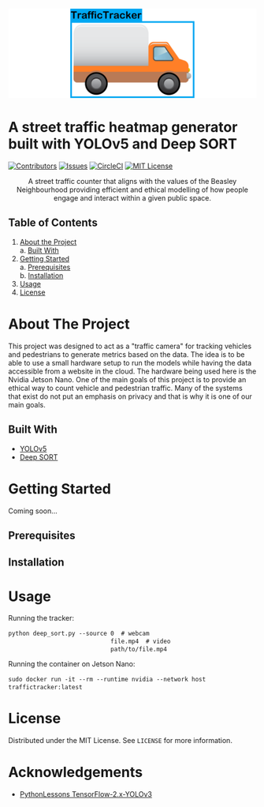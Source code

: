 ![](TrafficTracker-logo-wide.png)

# A street traffic heatmap generator built with YOLOv5 and Deep SORT

[![Contributors][contributors-shield]][contributors-url]
[![Issues][issues-shield]][issues-url]
[![CircleCI][circleci-url]][circleci-shield]
[![MIT License][license-shield]][license-url]

<div align="center">A street traffic counter that aligns with the values of the Beasley Neighbourhood providing efficient and ethical modelling of how people engage and interact within a given public space.
</div>

## Table of Contents
1. [About the Project](#about-the-project)\
    a. [Built With](#built-with)
3. [Getting Started](#getting-started)\
    a. [Prerequisites](#prerequisites)\
    b. [Installation](#installation)
4. [Usage](#usage)
5. [License](#license)

# About The Project
This project was designed to act as a "traffic camera" for tracking vehicles and pedestrians to generate metrics based on the data.
The idea is to be able to use a small hardware setup to run the models while having the data accessible from a website in the cloud.
The hardware being used here is the Nvidia Jetson Nano.
One of the main goals of this project is to provide an ethical way to count vehicle and pedestrian traffic.
Many of the systems that exist do not put an emphasis on privacy and that is why it is one of our main goals.

## Built With
- [YOLOv5](https://github.com/ultralytics/yolov5)
- [Deep SORT](https://github.com/nwojke/deep_sort)

# Getting Started
Coming soon...
## Prerequisites
## Installation

# Usage
Running the tracker:
```
python deep_sort.py --source 0  # webcam
                             file.mp4  # video
                             path/to/file.mp4
```

Running the container on Jetson Nano:
```
sudo docker run -it --rm --runtime nvidia --network host traffictracker:latest
```

# License
Distributed under the MIT License. See `LICENSE` for more information.

# Acknowledgements
- [PythonLessons TensorFlow-2.x-YOLOv3](https://github.com/pythonlessons/TensorFlow-2.x-YOLOv3)


[contributors-shield]: https://img.shields.io/github/contributors/McMasterAI/TrafficTracker.svg
[contributors-url]: https://github.com/McMasterAI/TrafficTracker/graphs/contributors
[issues-shield]: https://img.shields.io/github/issues/McMasterAI/TrafficTracker.svg
[issues-url]: https://github.com/McMasterAI/TrafficTracker/issues
[circleci-url]: https://circleci.com/gh/McMasterAI/TrafficTracker.svg?style=shield
[circleci-shield]: https://circleci.com/gh/McMasterAI/TrafficTracker
[license-shield]: https://img.shields.io/github/license/McMasterAI/TrafficTracker.svg
[license-url]: https://github.com/McMasterAI/TrafficTracker/blob/master/LICENSE.txt
